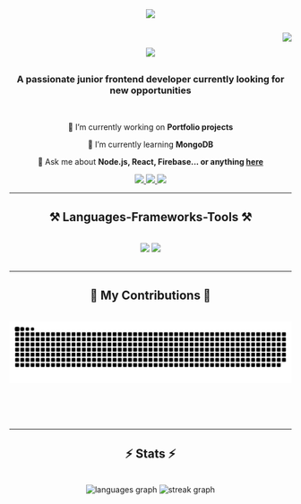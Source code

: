 <div align="center">
  <img src="https://images.pexels.com/photos/965345/pexels-photo-965345.jpeg?auto=compress&cs=tinysrgb&w=1260&h=750&dpr=1" />
</div>

###

<img align="right" src="https://visitor-badge.laobi.icu/badge?page_id=MilenDonevv.MilenDonevv" />

<h1 align="center">
    <img src="https://readme-typing-svg.herokuapp.com/?font=Righteous&size=35&center=true&vCenter=true&width=500&height=70&duration=5500&lines=Hi+There!+👋;+I'm+Milen+Donev!;+Welcome+to+my+Github+profile!;" />
</h1>

<h3 align="center">A passionate junior frontend developer currently looking for new opportunities </h3>

<br/>

<div align="center">
 
 🔭 I’m currently working on **Portfolio projects**
 
 🌱 I’m currently learning **MongoDB**

💬 Ask me about **Node.js, React, Firebase... or anything [here](https://github.com/MilenDonevv/MilenDonevv/issues)**

 </div>
 
<div align="center"> 
  <a href="mailto:milendonev95@gmail.com">
    <img src="https://img.shields.io/badge/Gmail-333333?style=for-the-badge&logo=gmail&logoColor=red" />
  </a>
  <a href="https://www.linkedin.com/in/milen-donev-00b031227/" target="_blank">
    <img src="https://img.shields.io/badge/LinkedIn-0077B5?style=for-the-badge&logo=linkedin&logoColor=white" target="_blank" />
  </a>
  <a href="https://portfolio-sandy-gamma-99.vercel.app" target="_blank">
     <img src="https://img.shields.io/badge/Portfolio-FF5722?style=for-the-badge&logo=todoist&logoColor=white" target="_blank" /> <!-- sqlite, safari, google-chrome are other good icon options -->
  </a>
</div>

 <hr/>
 
<h2 align="center">⚒️ Languages-Frameworks-Tools ⚒️</h2>
<br/>
<div align="center">
    <img src="https://skillicons.dev/icons?i=nodejs,github,react,bootstrap,html,css,vscode,git,jest,postman" />
    <img src="https://skillicons.dev/icons?i=javascript,firebase" /><br>
</div>

<br/>
<hr/>

<div align="center">
  <h2>🐍 My Contributions 🐍</h2>
  <br>
  <img alt="snake eating my contributions" src="https://raw.githubusercontent.com/MilenDonevv/MilenDonevv/output/github-contribution-grid-snake.svg" />
  
  <br/><br/><br/>
</div>

<hr/>

<h2 align="center">⚡ Stats ⚡</h2>
<br>
<div align=center>
<div align="center">
  <img src="https://github-readme-stats.vercel.app/api/top-langs?username=MilenDonevv&locale=en&hide_title=false&layout=compact&card_width=320&langs_count=5&theme=tokyonight&hide_border=true&order=2" height="150" alt="languages graph" />
  <img src="https://streak-stats.demolab.com?user=MilenDonevv&locale=en&mode=daily&theme=tokyonight&hide_border=true&border_radius=5&order=3" height="150" alt="streak graph" />
</div>
</div>

<br/><br/>



